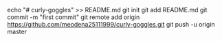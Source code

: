 echo "# curly-goggles" >> README.md
git init
git add README.md
git commit -m "first commit"
git remote add origin https://github.com/meodena25111999/curly-goggles.git
git push -u origin master
